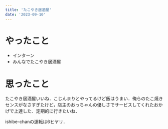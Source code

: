 ```yaml
---
title: 'たこやき居酒屋'
date: '2023-09-10'
---
```


# やったこと

- インターン
- みんなでたこやき居酒屋

# 思ったこと


たこやき居酒屋いいね．こじんまりとやってるけど飯はうまい．俺らのたこ焼きセンスがなさすぎたけど，店主のおっちゃんの優しさでサービスしてくれたおかげで上達した．定期的に行きたいね．


ishibe-chanの運転は6ヒヤリ．

